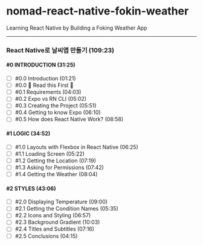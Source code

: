 # nomad-react-native-fokin-weather

Learning React Native by Building a Foking Weather App

---

### React Native로 날씨앱 만들기 (109:23)

#### #0 INTRODUCTION (31:25)

- [ ] #0.0 Introduction (01:21)
- [ ] #0.0 🚨 Read this First 🚨
- [ ] #0.1 Requirements (04:03)
- [ ] #0.2 Expo vs RN CLI (05:02)
- [ ] #0.3 Creating the Project (05:51)
- [ ] #0.4 Getting to know Expo (06:10)
- [ ] #0.5 How does React Native Work? (08:58)

#### #1 LOGIC (34:52)

- [ ] #1.0 Layouts with Flexbox in React Native (06:25)
- [ ] #1.1 Loading Screen (05:22)
- [ ] #1.2 Getting the Location (07:19)
- [ ] #1.3 Asking for Permissions (07:42)
- [ ] #1.4 Getting the Weather (08:04)

#### #2 STYLES (43:06)

- [ ] #2.0 Displaying Temperature (09:00)
- [ ] #2.1 Getting the Condition Names (05:35)
- [ ] #2.2 Icons and Styling (06:57)
- [ ] #2.3 Background Gradient (10:03)
- [ ] #2.4 Titles and Subtitles (07:16)
- [ ] #2.5 Conclusions (04:15)

